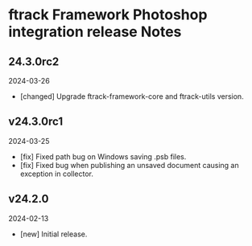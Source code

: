 # ftrack Framework Photoshop integration release Notes

## 24.3.0rc2
2024-03-26

* [changed] Upgrade ftrack-framework-core and ftrack-utils version.

## v24.3.0rc1
2024-03-25

* [fix] Fixed path bug on Windows saving .psb files.
* [fix] Fixed bug when publishing an unsaved document causing an exception in collector.

## v24.2.0
2024-02-13

* [new] Initial release.
